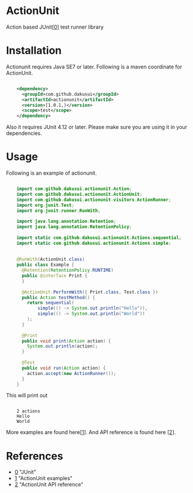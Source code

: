 # ActionUnit
Action based JUnit[[0]] test runner library

# Installation
Actionunit requires Java SE7 or later.
Following is a maven coordinate for ActionUnit.

```xml

    <dependency>
      <groupId>com.github.dakusui</groupId>
      <artifactId>actionunit</artifactId>
      <version>[1.0.1,)</version>
      <scope>test</scope>
    </dependency>
```

Also it requires JUnit 4.12 or later. Please make sure you are using it in your dependencies.

# Usage

Following is an example of actionunit.

```java

    import com.github.dakusui.actionunit.Action;
    import com.github.dakusui.actionunit.ActionUnit;
    import com.github.dakusui.actionunit.visitors.ActionRunner;
    import org.junit.Test;
    import org.junit.runner.RunWith;
    
    import java.lang.annotation.Retention;
    import java.lang.annotation.RetentionPolicy;
    
    import static com.github.dakusui.actionunit.Actions.sequential;
    import static com.github.dakusui.actionunit.Actions.simple;
    
    
    @RunWith(ActionUnit.class)
    public class Example {
      @Retention(RetentionPolicy.RUNTIME)
      public @interface Print {
      }
    
      @ActionUnit.PerformWith({ Print.class, Test.class })
      public Action testMethod() {
        return sequential(
            simple(() -> System.out.println("Hello")),
            simple(() -> System.out.println("World"))
        );
      }
    
      @Print
      public void print(Action action) {
        System.out.println(action);
      }
    
      @Test
      public void run(Action action) {
        action.accept(new ActionRunner());
      }
    }

```

This will print out

```

    2 actions
    Hello
    World

```

More examples are found here[[1]].
And API reference is found here [[2]].

# References
* [0] "JUnit"
* [1] "ActionUnit examples"
* [2] "ActionUnit API reference"

[0]: http://junit.org/junit4/
[1]: https://github.com/dakusui/actionunit/tree/master/src/test/java/com/github/dakusui/actionunit/examples
[2]: https://dakusui.github.io/actionunit/
